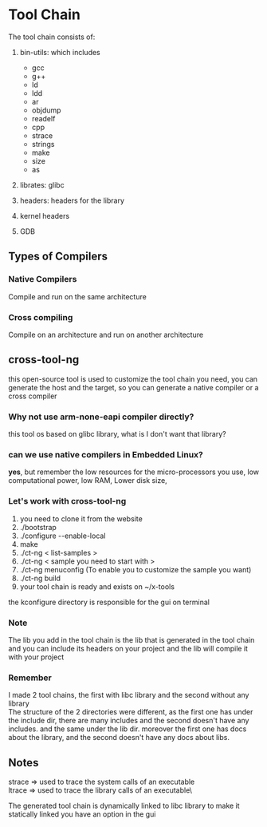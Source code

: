 # Tool Chain

The tool chain consists of: 
1. bin-utils: which includes
    - gcc
    - g++
    - ld
    - ldd
    - ar
    - objdump
    - readelf
    - cpp
    - strace 
    - strings
    - make
    - size
    - as

2. librates: glibc 
3. headers: headers for the library
4. kernel headers
5. GDB


## Types of Compilers

### Native Compilers
Compile and run on the same architecture

### Cross compiling
Compile on an architecture and run on another architecture


## cross-tool-ng
this open-source tool is used to customize the tool chain you need, you can generate the host and the target, so you can generate a native compiler or a cross compiler

### Why not use arm-none-eapi compiler directly?
this tool os based on glibc library, what is I don't want that library?

### can we use native compilers in Embedded Linux?
**yes**, but remember the low resources for the micro-processors you use, low computational power, low RAM, Lower disk size, 


### Let's work with cross-tool-ng

1. you need to clone it from the website
2. ./bootstrap
3. ./configure --enable-local
4. make
5. ./ct-ng < list-samples >
6. ./ct-ng < sample you need to start with >
7. ./ct-ng menuconfig (To enable you to customize the sample you want)
8. ./ct-ng build
9. your tool chain is ready and exists on ~/x-tools

the kconfigure directory is responsible for the gui on terminal 

### **Note**
The lib you add in the tool chain is the lib that is generated in the tool chain and you can include its headers on your project and the lib will compile it with your project


### **Remember**
I made 2 tool chains, the first with libc library and the second without any library\
The structure of the 2 directories were different, as the first one has under the include dir, there are many includes and the second doesn't have any includes. and the same under the lib dir. moreover the first one has docs about the library, and the second doesn't have any docs about libs.



## Notes
strace => used to trace the system calls of an executable\
ltrace => used to trace the library calls of an executable\


The generated tool chain is dynamically linked to libc library to make it statically linked you have an option in the gui


